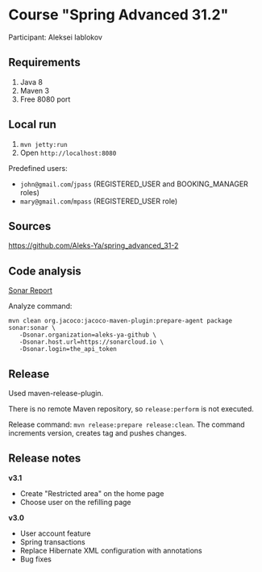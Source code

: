 # Course "Spring Advanced 31.2"
Participant: Aleksei Iablokov

## Requirements
1) Java 8
2) Maven 3
3) Free 8080 port

## Local run
1) `mvn jetty:run`
2) Open `http://localhost:8080`

Predefined users:
  - `john@gmail.com`/`jpass` (REGISTERED_USER and BOOKING_MANAGER roles)
  - `mary@gmail.com`/`mpass` (REGISTERED_USER role)

## Sources
https://github.com/Aleks-Ya/spring_advanced_31-2

## Code analysis
[Sonar Report](https://sonarcloud.io/dashboard?id=com.epam%3Aspring-advanced-course)

Analyze command:
```
mvn clean org.jacoco:jacoco-maven-plugin:prepare-agent package sonar:sonar \
   -Dsonar.organization=aleks-ya-github \
   -Dsonar.host.url=https://sonarcloud.io \
   -Dsonar.login=the_api_token
```

## Release
Used maven-release-plugin.

There is no remote Maven repository, so `release:perform` is not executed.

Release command: `mvn release:prepare release:clean`. The command increments version, creates tag and pushes changes.

## Release notes
**v3.1**
- Create "Restricted area" on the home page
- Choose user on the refilling page 

**v3.0**
- User account feature
- Spring transactions
- Replace Hibernate XML configuration with annotations 
- Bug fixes
